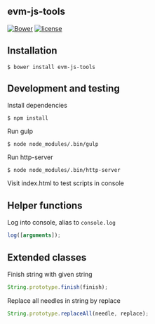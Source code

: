 ## evm-js-tools

[![Bower](https://img.shields.io/bower/v/evm-js-tools.svg)](https://github.com/misterpaladin/evm-js-tools) [![license](https://img.shields.io/github/license/misterpaladin/evm-js-tools.svg)]()

## Installation

```
$ bower install evm-js-tools
```

## Development and testing

Install dependencies

```
$ npm install
```

Run gulp

```
$ node node_modules/.bin/gulp
```

Run http-server

```
$ node node_modules/.bin/http-server
```

Visit index.html to test scripts in console

## Helper functions

Log into console, alias to `console.log`

```javascript
log([arguments]);
```

## Extended classes

Finish string with given string

```javascript
String.prototype.finish(finish);
```

Replace all needles in string by replace

```javascript
String.prototype.replaceAll(needle, replace);
```